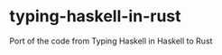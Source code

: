 typing-haskell-in-rust
======================

Port of the code from Typing Haskell in Haskell to Rust
